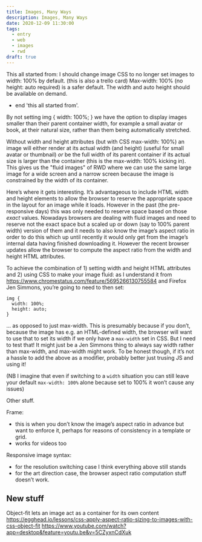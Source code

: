 ```yaml
---
title: Images, Many Ways 
description: Images, Many Ways
date: 2020-12-09 11:30:00
tags:
  - entry
  - web
  - images
  - rwd
draft: true
---
```


This all started from:
I should change image CSS to no longer set images to width: 100% by default. (this is also a trello card)
Max-width: 100% (no height: auto required) is a safer default. 
The width and auto height should be available on demand. 
* end 'this all started from'.

By not setting img { width: 100%; } we have the option to display images smaller than their parent container width, for example a small avatar or book, at their natural size, rather than them being automatically stretched.

Without width and height attributes (but with CSS max-width: 100%) an image will either render at its actual 
width (and height) (useful for small avatar or thumbnail) _or_ be the full width of its parent container if its actual size is larger than the container 
(this is the max-width: 100% kicking in). 
This gives us the "fluid images" of RWD where we can use the same large image for a wide screen and a narrow screen 
because the image is constrained by the width of its container. 

Here’s where it gets interesting.
It’s advantageous to include HTML width and height elements to allow the browser to reserve the appropriate space in the layout for an image while it loads. 
However in the past (the pre-responsive days) this was only needed to reserve space based on those _exact_ values. Nowadays browsers are dealing with fluid images and need to reserve not the exact space but a scaled up or down (say to 100% parent width) version of them and it needs to also know the image’s aspect ratio in order to do this which up until recently it would only get from the image’s internal data having finished downloading it. However the recent browser updates allow the browser to compute the aspect ratio from the width and height HTML attributes.

To achieve the combination of 1) setting width and height HTML attributes and 2) using CSS to make your image fluid: as I understand it from https://www.chromestatus.com/feature/5695266130755584 and Firefox Jen Simmons, you’re going to need to then set:
```
img { 
  width: 100%; 
  height: auto;
}
```
… as opposed to just max-width. This is presumably because if you don’t, because the image has e.g. an HTML-defined width, the browser will want to use that to set its width if we only have a `max-width` set in CSS. But I need to test that! It might just be a Jen Simmons thing to always say width rather than max-width, and max-width might work. To be honest though, if it’s not a hassle to add the above as a modifier, probably better just trusing JS and using it!

(NB I imagine that even if switching to a `width` situation you can still leave your default `max-width: 100%` alone because set to 100% it won’t cause any issues) 

Other stuff.

Frame:
- this is when you don’t know the image’s aspect ratio in advance but want to enforce it, perhaps for reasons of consistency in a template or grid.
- works for videos too

Responsive image syntax:
- for the resolution switching case I think everything above still stands
- for the art direction case, the browser aspect ratio computation stuff doesn’t work.

## New stuff

Object-fit lets an image act as a container for its own content
https://egghead.io/lessons/css-apply-aspect-ratio-sizing-to-images-with-css-object-fit
https://www.youtube.com/watch?app=desktop&feature=youtu.be&v=5CZyxnCdXuk

